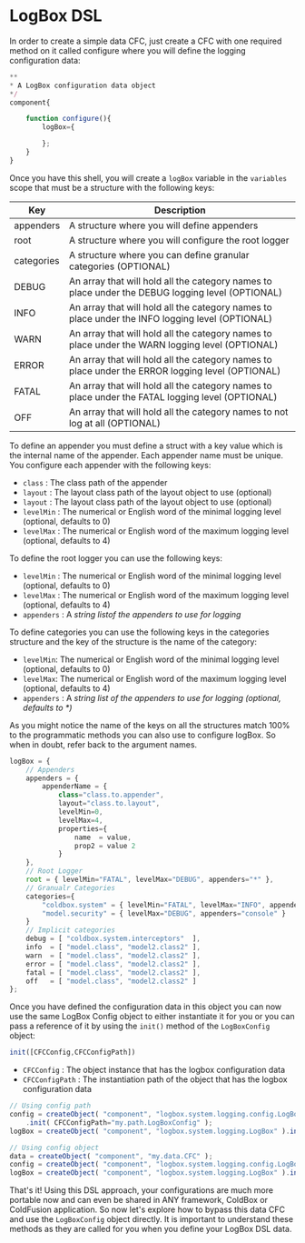 # LogBox DSL

In order to create a simple data CFC, just create a CFC with one required method on it called configure where you will define the logging configuration data:

```javascript
**
* A LogBox configuration data object
*/
component{

	function configure(){
		logBox={

		};
	}
}
```

Once you have this shell, you will create a `logBox` variable in the `variables` scope that must be a structure with the following keys:

|Key|Description|
|--|--|
|appenders |A structure where you will define appenders|
|root |A structure where you will configure the root logger|
|categories |A structure where you can define granular categories (OPTIONAL)|
|DEBUG|An array that will hold all the category names to place under the DEBUG logging level (OPTIONAL)|
|INFO |An array that will hold all the category names to place under the INFO logging level (OPTIONAL)|
|WARN |An array that will hold all the category names to place under the WARN logging level (OPTIONAL)|
|ERROR|An array that will hold all the category names to place under the ERROR logging level (OPTIONAL)|
|FATAL |An array that will hold all the category names to place under the FATAL logging level (OPTIONAL)|
|OFF|An array that will hold all the category names to not log at all (OPTIONAL)|

To define an appender you must define a struct with a key value which is the internal name of the appender.  Each appender name must be unique.  You configure each appender with the following keys:

* `class` : The class path of the appender
* `layout` : The layout class path of the layout object to use (optional)
* `layout` : The layout class path of the layout object to use (optional)
* `levelMin` : The numerical or English word of the minimal logging level (optional, defaults to 0)
* `levelMax` : The numerical or English word of the maximum logging level (optional, defaults to 4)

To define the root logger you can use the following keys:

* `levelMin` : The numerical or English word of the minimal logging level (optional, defaults to 0)
* `levelMax` : The numerical or English word of the maximum logging level (optional, defaults to 4)
* `appenders` : A <i>string listof the appenders to use for logging</i>

To define categories you can use the following keys in the categories structure and the key of the structure is the name of the category:

* `levelMin`: The numerical or English word of the minimal logging level (optional, defaults to 0)
* `levelMax`: The numerical or English word of the maximum logging level (optional, defaults to 4)
* `appenders` : A <i>string list of the appenders to use for logging (optional, defaults to *)</i>

As you might notice the name of the keys on all the structures match 100% to the programmatic methods you can also use to configure logBox. So when in doubt, refer back to the argument names.

```javascript
logBox = {
	// Appenders
	appenders = {
		appenderName = {
			class="class.to.appender",
			layout="class.to.layout",
			levelMin=0,
			levelMax=4,
			properties={
				name  = value,
				prop2 = value 2
			}
	},
	// Root Logger
	root = { levelMin="FATAL", levelMax="DEBUG", appenders="*" },
	// Granualr Categories
	categories={
		"coldbox.system" = { levelMin="FATAL", levelMax="INFO", appenders="*" },
		"model.security" = { levelMax="DEBUG", appenders="console" }
	}
	// Implicit categories
	debug = [ "coldbox.system.interceptors"  ],
	info  = [ "model.class", "model2.class2" ],
	warn  = [ "model.class", "model2.class2" ],
	error = [ "model.class", "model2.class2" ],
	fatal = [ "model.class", "model2.class2" ],
	off   = [ "model.class", "model2.class2" ]
};
```

Once you have defined the configuration data in this object you can now use the same LogBox Config object to either instantiate it for you or you can pass a reference of it by using the `init()` method of the `LogBoxConfig` object:

```javascript
init([CFCConfig,CFCConfigPath])
```

* `CFCConfig` : The object instance that has the logbox configuration data
* `CFCConfigPath` : The instantiation path of the object that has the logbox configuration data

```javascript
// Using config path
config = createObject( "component", "logbox.system.logging.config.LogBoxConfig" )
    .init( CFCConfigPath="my.path.LogBoxConfig" );
logBox = createObject( "component", "logbox.system.logging.LogBox" ).init( config );

// Using config object
data = createObject( "component", "my.data.CFC" );
config = createObject( "component", "logbox.system.logging.config.LogBoxConfig" ).init( data );
logBox = createObject( "component", "logbox.system.logging.LogBox" ).init( config );
```

That's it! Using this DSL approach, your configurations are much more portable now and can even be shared in ANY framework, ColdBox or ColdFusion application. So now let's explore how to bypass this data CFC and use the `LogBoxConfig` object directly. It is important to understand these methods as they are called for you when you define your LogBox DSL data.
